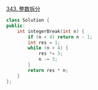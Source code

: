 [343. 整数拆分](https://leetcode.cn/problems/integer-break/)
```C++
class Solution {
public:
    int integerBreak(int n) {
        if (n < 4) return n - 1;
        int res = 1;
        while (n > 4) {
            res *= 3;
            n -= 3;
        }
        return res * n;
    }
};
```